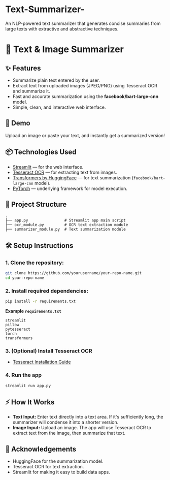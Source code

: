 # Text-Summarizer-
An NLP-powered text summarizer that generates concise summaries from large texts with extractive and abstractive techniques.



# 🧠 Text & Image Summarizer

## ✨ Features
- Summarize plain text entered by the user.
- Extract text from uploaded images (JPEG/PNG) using Tesseract OCR and summarize it.
- Fast and accurate summarization using the **facebook/bart-large-cnn** model.
- Simple, clean, and interactive web interface.

## 🚀 Demo
Upload an image or paste your text, and instantly get a summarized version!

## 📦 Technologies Used
- [Streamlit](https://streamlit.io/) — for the web interface.
- [Tesseract OCR](https://github.com/tesseract-ocr/tesseract) — for extracting text from images.
- [Transformers by HuggingFace](https://huggingface.co/transformers/) — for text summarization (`facebook/bart-large-cnn` model).
- [PyTorch](https://pytorch.org/) — underlying framework for model execution.

## 📂 Project Structure
```
.
├── app.py                # Streamlit app main script
├── ocr_module.py         # OCR text extraction module
├── summarizer_module.py  # Text summarization module
```

## 🛠️ Setup Instructions
### 1. Clone the repository:
```bash
git clone https://github.com/yourusername/your-repo-name.git
cd your-repo-name
```

### 2. Install required dependencies:
```bash
pip install -r requirements.txt
```

**Example `requirements.txt`**
```
streamlit
pillow
pytesseract
torch
transformers
```

### 3. (Optional) Install Tesseract OCR
- [Tesseract Installation Guide](https://github.com/tesseract-ocr/tesseract)

### 4. Run the app
```bash
streamlit run app.py
```

## ⚡ How It Works
- **Text Input:** Enter text directly into a text area. If it's sufficiently long, the summarizer will condense it into a shorter version.
- **Image Input:** Upload an image. The app will use Tesseract OCR to extract text from the image, then summarize that text.

## 🙌 Acknowledgements
- HuggingFace for the summarization model.
- Tesseract OCR for text extraction.
- Streamlit for making it easy to build data apps.
